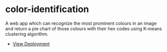 # color-identification
A web app which can recognize the most prominent colours in an image and return a pie chart of those colours with their hex codes using K-means clustering algorithm. 
- [View Deployment](https://share.streamlit.io/rohankaran/color-identification)

